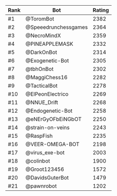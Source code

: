 Rank|Bot|Rating
---|---|---
#1|@ToromBot|2382
#2|@Speeedrunchessgames|2364
#3|@NecroMindX|2359
#4|@PINEAPPLEMASK|2332
#5|@DarkOnBot|2314
#6|@Exogenetic-Bot|2305
#7|@tbhOnBot|2302
#8|@MaggiChess16|2282
#9|@TacticalBot|2278
#10|@ElPeonElectrico|2269
#11|@NNUE_Drift|2268
#12|@Endogenetic-Bot|2258
#13|@eNErGyOFbEiNGbOT|2250
#14|@strain-on-veins|2243
#15|@RaspFish|2235
#16|@VEER-OMEGA-BOT|2198
#17|@virus_exe-bot|2003
#18|@colinbot|1900
#19|@Groot123456|1572
#20|@DavidsGuterBot|1479
#21|@pawnrobot|1202
